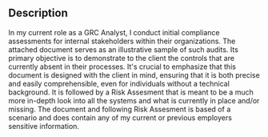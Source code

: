 <h2>Description</h2>
In my current role as a GRC Analyst, I conduct initial compliance assessments for internal stakeholders within their organizations. The attached document serves as an illustrative sample of such audits. Its primary objective is to demonstrate to the client the controls that are currently absent in their processes. It's crucial to emphasize that this document is designed with the client in mind, ensuring that it is both precise and easily comprehensible, even for individuals without a technical background. It is followed by a Risk Assesment that is meant to be a much more in-depth look into all the systems and what is currently in place and/or missing. The document and following Risk Assesment is based of a scenario and does contain any of my current or previous employers sensitive information.
